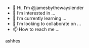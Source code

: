 - 👋 Hi, I’m @jamesbythewayslender
- 👀 I’m interested in ...
- 🌱 I’m currently learning ...
- 💞️ I’m looking to collaborate on ...
- 📫 How to reach me ...

<!---
jamesbythewayslender/jamesbythewayslender is a ✨ special ✨ repository because its `README.md` (this file) appears on your GitHub profile.
You can click the Preview link to take a look at your changes.
--->
ashhes
